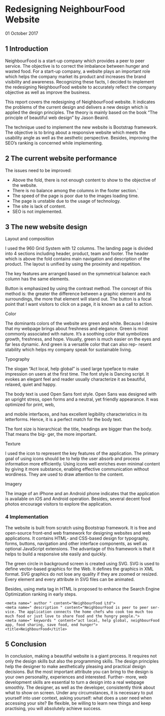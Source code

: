 # Redesigning NeighbourFood Website

01 October 2017

## 1 Introduction

NeighbourFood is a start-up company which provides a peer to peer service. The objective
is to correct the imbalance between hunger and wasted food. For a start-up company, a
website plays an important role which helps the company market its product and increases
the brand visibility and awareness. Recognizing these facts, I decided to implement the
redesigning NeighbourFood website to accurately reflect the company objective as well as
improve the business.

This report covers the redesigning of NeighbourFood website. It indicates the problems of
the current design and delivers a new design which is applied the design principles. The
theory is mainly based on the book “The principle of beautiful web design” by Jason
Beaird.

The technique used to implement the new website is Bootstrap framework. The objective
is to bring about a responsive website which meets the usability angle as well as the aesthetic 
perspective. Besides, improving the SEO’s ranking is concerned while implementing.

## 2 The current website performance

The issues need to be improved:

- Above the fold, there is not enough content to show to the objective of the website.
- There is no balance among the columns in the footer section.`
- The speed of the page is poor due to the images loading time.
- The page is unstable due to the usage of technology.
- The site is lack of content.
- SEO is not implemented.


## 3 The new website design

Layout and composition

I used the 960 Grid System with 12 columns. The landing page is divided into 4 sections including header, 
product, team and footer. The header which is above the fold contains main navigation and description of
the product. The layout is unified by using the proximity and repetition.

The key features are arranged based on the symmetrical balance: each column has the
same elements.


Button is emphasized by using the contrast method. The concept of this method is: the
greater the difference between a graphic element and its surroundings, the more that element will stand out. The button is a focal point that I want visitors to click on a page, it is known as a call to action.

Color

The dominants colors of the website are green and white. Because I desire that my webpage
brings about freshness and elegance. Green is most commonly associated with nature.
It’s a soothing color that symbolizes growth, freshness, and hope. Visually, green is much
easier on the eyes and far less dynamic. And green is a versatile color that can also rep-
resent stability which helps my company speak for sustainable living.

Typography

The slogan “Act local, help global” is used large typeface to make impression on users at
the first time. The font style is Dancing script. It evokes an elegant feel and reader usually
characterize it as beautiful, relaxed, quiet and happy.

The body text is used Open Sans font style. Open Sans was designed with an upright
stress, open forms and a neutral, yet friendly appearance. It was optimized for print, web,


and mobile interfaces, and has excellent legibility characteristics in its letterforms. Hence,
it is a perfect match for the body text.

The font size is hierarchical: the title, headings are bigger than the body. That means the big-
ger, the more important.

Texture

I used the icon to represent the key features of the application. The primary goal of using
icons should be to help the user absorb and process information more efficiently. Using
icons well enriches even minimal content by giving it more substance, enabling effective
communication without wordiness. They are used to draw attention to the content.

Imagery

The image of an iPhone and an Android phone indicates that the application is available
on iOS and Android operation. Besides, several decent food photos encourage visitors to explore the application.

### 4 Implementation

The website is built from scratch using Bootstrap framework. It is free and open-source
front-end web framework for designing websites and web applications. It contains HTML-
and CSS-based design for typography, forms, buttons, navigation and other interface
components, as well as optional JavaScript extensions. The advantage of this framework
is that it helps to build a responsive site easily and quickly.

The green circle in background screen is created using SVG. SVG is used to define vector-based 
graphics for the Web. It defines the graphics in XML format. SVG graphics do
not lose any quality if they are zoomed or resized. Every element and every attribute in
SVG files can be animated.

Besides, using meta tag in HTML is proposed to enhance the Search Engine Optimization
ranking in early steps.

```
<meta name=" author " content="NeighbourFood Ltd">
<meta name=" description " content="NeighbourFood is peer to peer ser-
vice. The application connects the home chefs who cook too much too
much food or just love to share food and the hungry people.">
<meta name=" keywords " content="act local, help global, neighbourFood
app, food sharing, save food, end hunger">
<title>NeighbourFood</title>
```

## 5 Conclusion

In conclusion, making a beautiful website is a giant process. It requires not only the design
skills but also the programming skills. The design principles help the designer to make
aesthetically pleasing and practical design decisions. But the most important attribute you
can bring to the design is your own personality, experiences and interested. Further-
more, web development skills are essential to turn a design into a real webpage smoothly.
The designer, as well as the developer, consistently think about what to show on screen.
Under any circumstances, it is necessary to put yourself into user context, asking yourself:
what does a user need when accessing your site? Be flexible, be willing to learn new
things and keep practising, you will absolutely achieve success.


